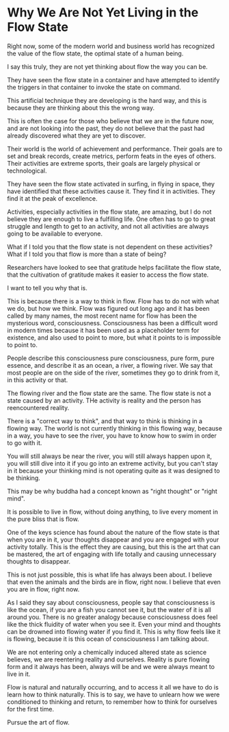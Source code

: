# Why We Are Not Yet Living in the Flow State 

Right now, some of the modern world and business world has recognized the value of the flow state, 
the optimal state of a human being. 

I say this truly, they are not yet thinking about flow the way you can be. 

They have seen the flow state in a container and have attempted to identify the triggers in that container to invoke the state on command. 

This artificial technique they are developing is the hard way, and this is because they are thinking about this the wrong way. 

This is often the case for those who believe that we are in the future now, and are not looking into the past, they do not believe that the past had already discovered what they are yet to discover. 

Their world is the world of achievement and performance. Their goals are to set and break records, create metrics, perform feats in the eyes of others. Their activities are extreme sports, their goals are largely physical or technological. 

They have seen the flow state activated in surfing, in flying in space, they have identified that these activities cause it. They find it in activities. They find it at the peak of excellence. 

Activities, especially activities in the flow state, are amazing, but I do not believe they are enough to live a fulfilling life. One often has to go to great struggle and length to get to an activity, and not all activities are always going to be available to everyone. 

What if I told you that the flow state is not dependent on these activities? 
What if I told you that flow is more than a state of being? 

Researchers have looked to see that gratitude helps facilitate the flow state, that the cultivation of gratitude makes it easier to access the flow state. 

I want to tell you why that is. 

This is because there is a way to think in flow. 
Flow has to do not with what we do, but how we think. 
Flow was figured out long ago and it has been called by many names, 
the most recent name for flow has been the mysterious word, consciousness. 
Consciousness has been a difficult word in modern times because it has been used as a placeholder term for existence, 
and also used to point to more, but what it points to is impossible to point to. 

People describe this consciousness pure consciousness, pure form, pure essence, and describe it as an ocean, a river, a flowing river. 
We say that most people are on the side of the river, sometimes they go to drink from it, in this activity or that. 

The flowing river and the flow state are the same. The flow state is not a state caused by an activity. 
THe activity is reality and the person has reencountered reality. 

There is a "correct way to think", and that way to think is thinking in a flowing way. 
The world is not currently thinking in this flowing way, because in a way, 
you have to see the river, you have to know how to swim in order to go with it. 

You will still always be near the river, you will still always happen upon it, you will still dive into it if you go into an extreme activity, but you can't stay in it because your thinking mind is not operating quite as it was designed to be thinking. 

This may be why buddha had a concept known as "right thought" or "right mind". 

It is possible to live in flow, without doing anything, to live every moment in the pure bliss that is flow. 

One of the keys science has found about the nature of the flow state is that when you are in it, your thoughts disappear and you are engaged with your activity totally. 
This is the effect they are causing, 
but this is the art that can be mastered, the art of engaging with life totally and causing unnecessary thoughts to disappear. 

This is not just possible, this is what life has always been about. 
I believe that even the animals and the birds are in flow, right now. 
I believe that even you are in flow, right now. 

As I said they say about consciousness, people say that consciousness is like the ocean, if you are a fish you cannot see it, but the water of it is all around you. There is no greater analogy because consciousness does feel like the thick fluidity of water when you see it. Even your mind and thoughts can be drowned into flowing water if you find it. This is why flow feels like it is flowing, because it is this ocean of consciousness I am talking about. 

We are not entering only a chemically induced altered state as science believes, we are reentering reality and ourselves. Reality is pure flowing form and it always has been, always will be and we were always meant to live in it. 

Flow is natural and naturally occurring, and to access it all we have to do is learn how to think naturally. 
This is to say, we have to unlearn how we were conditioned to thinking and return, to remember how to think for ourselves for the first time. 

Pursue the art of flow. 